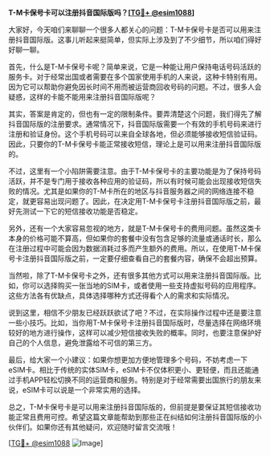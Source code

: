 **T-M卡保号卡可以注册抖音国际版吗？[[TG💪+ @esim1088](https://t.me/s/esim1088)]**

大家好，今天咱们来聊聊一个很多人都关心的问题：T-M卡保号卡是否可以用来注册抖音国际版。这事儿听起来挺简单，但实际上涉及到了不少细节，所以咱们得好好聊一聊。

首先，什么是T-M卡保号卡呢？简单来说，它是一种能让用户保持电话号码活跃的服务卡。对于经常出国或者需要在多个国家使用手机的人来说，这种卡特别有用。因为它可以帮助你避免因长时间不用而被运营商回收号码的问题。不过，很多人会疑惑，这样的卡能不能用来注册抖音国际版呢？

其实，答案是肯定的，但也有一定的限制条件。要弄清楚这个问题，我们得先了解抖音国际版的注册要求。通常情况下，抖音国际版需要一个有效的手机号码来进行注册和验证身份。这个手机号码可以来自全球各地，但必须能够接收短信验证码。因此，只要你的T-M卡保号卡能正常接收短信，理论上是可以用来注册抖音国际版的。

不过，这里有一个小陷阱需要注意。由于T-M卡保号卡的主要功能是为了保持号码活跃，并不是专门用于接收各种应用的验证码，所以有时候可能会出现接收短信失败的情况。尤其是如果你的T-M卡所在的地区与抖音服务器之间的网络连接不稳定，就更容易出现问题了。因此，在决定用T-M卡保号卡注册抖音国际版之前，最好先测试一下它的短信接收功能是否稳定。

另外，还有一个大家容易忽视的地方，就是T-M卡保号卡的费用问题。虽然这类卡本身的价格可能不算高，但如果你的套餐中没有包含足够的流量或通话时长，那么在注册过程中可能会因为数据消耗过多而产生额外的费用。所以，在使用T-M卡保号卡注册抖音国际版之前，一定要仔细查看自己的套餐内容，确保不会超出预算。

当然啦，除了T-M卡保号卡之外，还有很多其他方式可以用来注册抖音国际版。比如，你可以选择购买一张当地的SIM卡，或者使用一些支持虚拟号码的应用程序。这些方法各有优缺点，具体选择哪种方式还得看个人的需求和实际情况。

说到这里，相信不少朋友已经跃跃欲试了吧？不过，在实际操作过程中还是要注意一些小技巧。比如，当你用T-M卡保号卡注册抖音国际版时，尽量选择在网络环境较好的地方进行操作，这样可以减少短信接收失败的概率。同时，也要注意保护好自己的个人信息，避免泄露给不可信的第三方。

最后，给大家一个小建议：如果你想更加方便地管理多个号码，不妨考虑一下eSIM卡。相比于传统的实体SIM卡，eSIM卡不仅体积更小、更轻便，而且还能通过手机APP轻松切换不同的运营商和服务。特别是对于经常需要出国旅行的朋友来说，eSIM卡可以说是一个非常实用的选择。

总之，T-M卡保号卡是可以用来注册抖音国际版的，但前提是要保证其短信接收功能正常且费用可控。希望这篇文章能帮助到那些正在纠结如何注册抖音国际版的小伙伴们。如果你还有其他疑问，欢迎随时留言交流哦！

[[TG💪+ @esim1088](https://t.me/s/esim1088) ![Image](https://i.postimg.cc/4NQfJmqS/Snipaste-2025-05-13-00-14-12.png)]